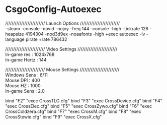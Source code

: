 # CsgoConfig-Autoexec #


///////////////////////// Launch Options /////////////////////////  
-steam -console -novid -nojoy -freq 144 -console -high -tickrate 128 -heapsize 4194304 -nod3d9ex -noaafonts -high +exec autoexec -lv -language pirate +rate 786432 

///////////////////////// Video Settings /////////////////////////  
In-game res : 1024x768  
In-game Hertz : 144


///////////////////////// Mouse Settings /////////////////////////  
Windows Sens : 6/11  
Mouse DPI : 400  
Mouse HZ : 1000  
In-game Sens : 2.0  




bind "F2" "exec CrossTLG.cfg"
bind "F3" "exec CrossDevice.cfg"
bind "F4" "exec CrossElec.cfg"
bind "F5" "exec CrossZywo.cfg"
bind "F6" "exec CrossColdzera.cfg"
bind "F7" "exec CrossM.cfg"
bind "F8" "exec CrossStewie.cfg"
bind "F9" "exec CrossX.cfg"


